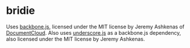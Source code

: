 bridie
======

Uses [backbone.js](http://backbonejs.org/), licensed under the MIT license by Jeremy Ashkenas of [DocumentCloud](http://documentcloud.org/).
Also uses [underscore.js](http://underscorejs.org/) as a backbone.js dependency, also licensed under the MIT license by Jeremy Ashkenas.
